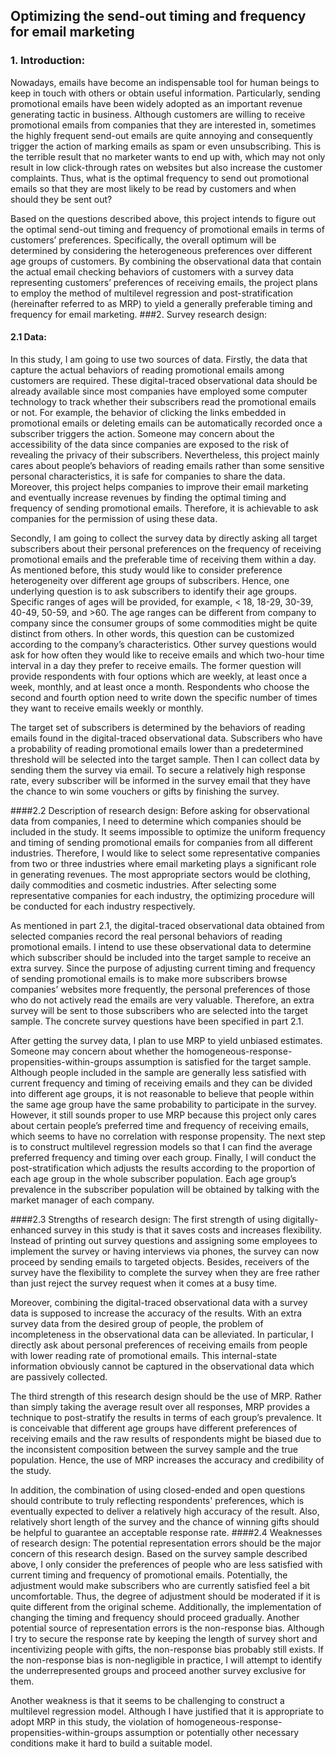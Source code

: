 ## Optimizing the send-out timing and frequency for email marketing 
### 1. Introduction:

Nowadays, emails have become an indispensable tool for human beings to keep in touch with others or obtain useful information. Particularly, sending promotional emails have been widely adopted as an important revenue generating tactic in business. Although customers are willing to receive promotional emails from companies that they are interested in, sometimes the highly frequent send-out emails are quite annoying and consequently trigger the action of marking emails as spam or even unsubscribing. This is the terrible result that no marketer wants to end up with, which may not only result in low click-through rates on websites but also increase the customer complaints. Thus, what is the optimal frequency to send out promotional emails so that they are most likely to be read by customers and when should they be sent out? 

Based on the questions described above, this project intends to figure out the optimal send-out timing and frequency of promotional emails in terms of customers’ preferences. Specifically, the overall optimum will be determined by considering the heterogeneous preferences over different age groups of customers. By combining the observational data that contain the actual email checking behaviors of customers with a survey data representing customers’ preferences of receiving emails, the project plans to employ the method of multilevel regression and post-stratification (hereinafter referred to as MRP) to yield a generally preferable timing and frequency for email marketing. 
###2. Survey research design:
#### 2.1 Data: 
In this study, I am going to use two sources of data. Firstly, the data that capture the actual behaviors of reading promotional emails among customers are required. These digital-traced observational data should be already available since most companies have employed some computer technology to track whether their subscribers read the promotional emails or not. For example, the behavior of clicking the links embedded in promotional emails or deleting emails can be automatically recorded once a subscriber triggers the action. Someone may concern about the accessibility of the data since companies are exposed to the risk of revealing the privacy of their subscribers. Nevertheless, this project mainly cares about people’s behaviors of reading emails rather than some sensitive personal characteristics, it is safe for companies to share the data. Moreover, this project helps companies to improve their email marketing and eventually increase revenues by finding the optimal timing and frequency of sending promotional emails. Therefore, it is achievable to ask companies for the permission of using these data. 

Secondly, I am going to collect the survey data by directly asking all target subscribers about their personal preferences on the frequency of receiving promotional emails and the preferable time of receiving them within a day. As mentioned before, this study would like to consider preference heterogeneity over different age groups of subscribers. Hence, one underlying question is to ask subscribers to identify their age groups. Specific ranges of ages will be provided, for example, < 18, 18-29, 30-39, 40-49, 50-59, and >60. The age ranges can be different from company to company since the consumer groups of some commodities might be quite distinct from others. In other words, this question can be customized according to the company’s characteristics. Other survey questions would ask for how often they would like to receive emails and which two-hour time interval in a day they prefer to receive emails. The former question will provide respondents with four options which are weekly, at least once a week, monthly, and at least once a month. Respondents who choose the second and fourth option need to write down the specific number of times they want to receive emails weekly or monthly.

The target set of subscribers is determined by the behaviors of reading emails found in the digital-traced observational data. Subscribers who have a probability of reading promotional emails lower than a predetermined threshold will be selected into the target sample. Then I can collect data by sending them the survey via email. To secure a relatively high response rate, every subscriber will be informed in the survey email that they have the chance to win some vouchers or gifts by finishing the survey.
 
####2.2	Description of research design:
Before asking for observational data from companies, I need to determine which companies should be included in the study. It seems impossible to optimize the uniform frequency and timing of sending promotional emails for companies from all different industries. Therefore, I would like to select some representative companies from two or three industries where email marketing plays a significant role in generating revenues. The most appropriate sectors would be clothing, daily commodities and cosmetic industries. After selecting some representative companies for each industry, the optimizing procedure will be conducted for each industry respectively. 

As mentioned in part 2.1, the digital-traced observational data obtained from selected companies record the real personal behaviors of reading promotional emails. I intend to use these observational data to determine which subscriber should be included into the target sample to receive an extra survey. Since the purpose of adjusting current timing and frequency of sending promotional emails is to make more subscribers browse companies’ websites more frequently, the personal preferences of those who do not actively read the emails are very valuable. Therefore, an extra survey will be sent to those subscribers who are selected into the target sample. The concrete survey questions have been specified in part 2.1. 

After getting the survey data, I plan to use MRP to yield unbiased estimates. Someone may concern about whether the homogeneous-response-propensities-within-groups assumption is satisfied for the target sample. Although people included in the sample are generally less satisfied with current frequency and timing of receiving emails and they can be divided into different age groups, it is not reasonable to believe that people within the same age group have the same probability to participate in the survey. However, it still sounds proper to use MRP because this project only cares about certain people’s preferred time and frequency of receiving emails, which seems to have no correlation with response propensity. The next step is to construct multilevel regression models so that I can find the average preferred frequency and timing over each group. Finally, I will conduct the post-stratification which adjusts the results according to the proportion of each age group in the whole subscriber population. Each age group’s prevalence in the subscriber population will be obtained by talking with the market manager of each company. 

####2.3	Strengths of research design:
The first strength of using digitally-enhanced survey in this study is that it saves costs and increases flexibility. Instead of printing out survey questions and assigning some employees to implement the survey or having interviews via phones, the survey can now proceed by sending emails to targeted objects. Besides, receivers of the survey have the flexibility to complete the survey when they are free rather than just reject the survey request when it comes at a busy time. 

Moreover, combining the digital-traced observational data with a survey data is supposed to increase the accuracy of the results. With an extra survey data from the desired group of people, the problem of incompleteness in the observational data can be alleviated. In particular, I directly ask about personal preferences of receiving emails from people with lower reading rate of promotional emails. This internal-state information obviously cannot be captured in the observational data which are passively collected. 

The third strength of this research design should be the use of MRP. Rather than simply taking the average result over all responses, MRP provides a technique to post-stratify the results in terms of each group’s prevalence. It is conceivable that different age groups have different preferences of receiving emails and the raw results of respondents might be biased due to the inconsistent composition between the survey sample and the true population. Hence, the use of MRP increases the accuracy and credibility of the study. 

In addition, the combination of using closed-ended and open questions should contribute to truly reflecting respondents' preferences, which is eventually expected  to deliver a relatively high accuracy of the result. Also, relatively short length of the survey and the chance of winning gifts should be helpful to guarantee an acceptable response rate. 
####2.4	Weaknesses of research design: 
The potential representation errors should be the major concern of this research design. Based on the survey sample described above, I only consider the preferences of people who are less satisfied with current timing and frequency of promotional emails. Potentially, the adjustment would make subscribers who are currently satisfied feel a bit uncomfortable. Thus, the degree of adjustment should be moderated if it is quite different from the original scheme. Additionally, the implementation of changing the timing and frequency should proceed gradually. Another potential source of representation errors is the non-response bias. Although I try to secure the response rate by keeping the length of survey short and incentivizing people with gifts, the non-response bias probably still exists. If the non-response bias is non-negligible in practice, I will attempt to identify the underrepresented groups and proceed another survey exclusive for them. 

Another weakness is that it seems to be challenging to construct a multilevel regression model. Although I have justified that it is appropriate to adopt MRP in this study, the violation of homogeneous-response-propensities-within-groups assumption or potentially other necessary conditions make it hard to build a suitable model. 
